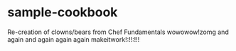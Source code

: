 # sample-cookbook

Re-creation of clowns/bears from Chef Fundamentals
wowowow!zomg
and again
and again again again
makeitwork!:!!:!!!
